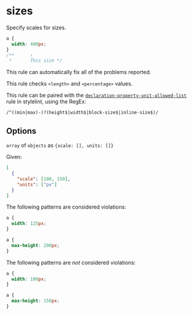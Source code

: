 # sizes

Specify scales for sizes.

```css
a {
  width: 400px;
}
/**      ↑
 *       This size */
```

This rule can automatically fix all of the problems reported.

This rule checks `<length>` and `<percentage>` values.

This rule can be paired with the [`declaration-property-unit-allowed-list`](https://stylelint.io/user-guide/rules/declaration-property-unit-allowed-list) rule in stylelint, using the RegEx:

```
/^((min|max)-)?(height$|width$|block-size$|inline-size$)/
```

## Options

`array` of `objects` as `{scale: [], units: []}`

Given:

```json
[
  {
    "scale": [100, 150],
    "units": ["px"]
  }
]
```

The following patterns are considered violations:

```css
a {
  width: 125px;
}
```

```css
a {
  max-height: 200px;
}
```

The following patterns are _not_ considered violations:

```css
a {
  width: 100px;
}
```

```css
a {
  max-height: 150px;
}
```

